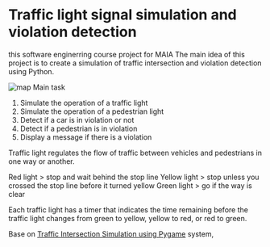 # Traffic light signal simulation and violation detection
this software enginerring course project for MAIA 
The main idea of this project is to create a simulation of traffic intersection and violation detection using Python.

![map](https://user-images.githubusercontent.com/4978423/210773970-53e97305-e28f-4b95-af2f-56cff1477073.png)
Main task
1. Simulate the operation of a traffic light 
2. Simulate the operation of a pedestrian light 
3. Detect if a car is in violation or not
4. Detect if a pedestrian is in violation 
5. Display a message if there is a violation

Traffic light regulates the flow of traffic between vehicles and pedestrians in one way or another.

Red light > stop and wait behind the stop line
Yellow light > stop unless you crossed the stop line before it turned yellow
Green light > go if the way is clear

Each traffic light has a timer that indicates the time remaining before the traffic light changes from green to yellow, yellow to red, or red to green.

Base on <a href="https://towardsdatascience.com/traffic-intersection-simulation-using-pygame-689d6bd7687a" target="_blank">Traffic Intersection Simulation using Pygame<a/> system, 
